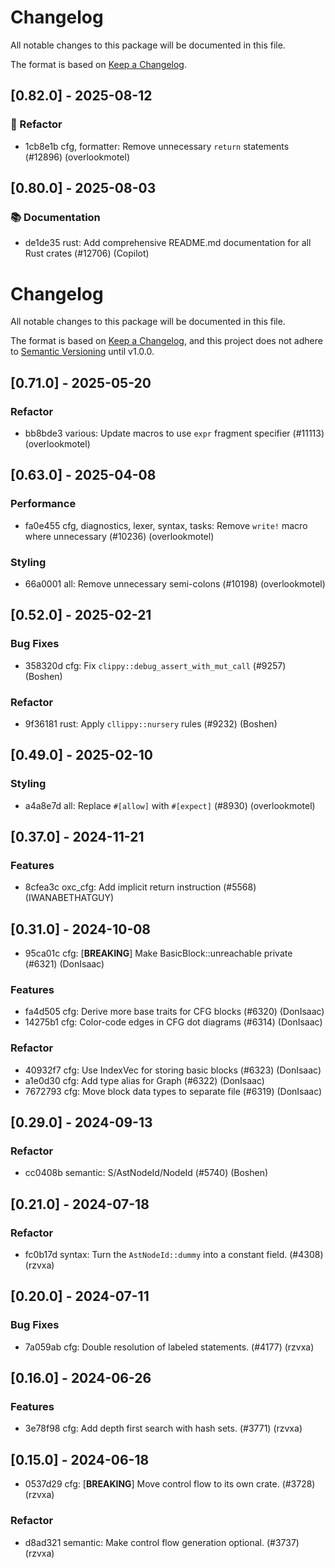 # Changelog

All notable changes to this package will be documented in this file.

The format is based on [Keep a Changelog](https://keepachangelog.com/en/1.0.0).


## [0.82.0] - 2025-08-12

### 🚜 Refactor

- 1cb8e1b cfg, formatter: Remove unnecessary `return` statements (#12896) (overlookmotel)



## [0.80.0] - 2025-08-03

### 📚 Documentation

- de1de35 rust: Add comprehensive README.md documentation for all Rust crates (#12706) (Copilot)
















# Changelog

All notable changes to this package will be documented in this file.

The format is based on [Keep a Changelog](https://keepachangelog.com/en/1.0.0/), and this project does not adhere to [Semantic Versioning](https://semver.org/spec/v2.0.0.html) until v1.0.0.

## [0.71.0] - 2025-05-20

### Refactor

- bb8bde3 various: Update macros to use `expr` fragment specifier (#11113) (overlookmotel)

## [0.63.0] - 2025-04-08

### Performance

- fa0e455 cfg, diagnostics, lexer, syntax, tasks: Remove `write!` macro where unnecessary (#10236) (overlookmotel)

### Styling

- 66a0001 all: Remove unnecessary semi-colons (#10198) (overlookmotel)

## [0.52.0] - 2025-02-21

### Bug Fixes

- 358320d cfg: Fix `clippy::debug_assert_with_mut_call` (#9257) (Boshen)

### Refactor

- 9f36181 rust: Apply `cllippy::nursery` rules (#9232) (Boshen)

## [0.49.0] - 2025-02-10

### Styling

- a4a8e7d all: Replace `#[allow]` with `#[expect]` (#8930) (overlookmotel)

## [0.37.0] - 2024-11-21

### Features

- 8cfea3c oxc_cfg: Add implicit return instruction (#5568) (IWANABETHATGUY)

## [0.31.0] - 2024-10-08

- 95ca01c cfg: [**BREAKING**] Make BasicBlock::unreachable private (#6321) (DonIsaac)

### Features

- fa4d505 cfg: Derive more base traits for CFG blocks (#6320) (DonIsaac)
- 14275b1 cfg: Color-code edges in CFG dot diagrams (#6314) (DonIsaac)

### Refactor

- 40932f7 cfg: Use IndexVec for storing basic blocks (#6323) (DonIsaac)
- a1e0d30 cfg: Add type alias for Graph (#6322) (DonIsaac)
- 7672793 cfg: Move block data types to separate file (#6319) (DonIsaac)

## [0.29.0] - 2024-09-13

### Refactor

- cc0408b semantic: S/AstNodeId/NodeId (#5740) (Boshen)

## [0.21.0] - 2024-07-18

### Refactor

- fc0b17d syntax: Turn the `AstNodeId::dummy` into a constant field. (#4308) (rzvxa)

## [0.20.0] - 2024-07-11

### Bug Fixes

- 7a059ab cfg: Double resolution of labeled statements. (#4177) (rzvxa)

## [0.16.0] - 2024-06-26

### Features

- 3e78f98 cfg: Add depth first search with hash sets. (#3771) (rzvxa)

## [0.15.0] - 2024-06-18

- 0537d29 cfg: [**BREAKING**] Move control flow to its own crate. (#3728) (rzvxa)

### Refactor

- d8ad321 semantic: Make control flow generation optional. (#3737) (rzvxa)

